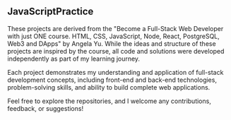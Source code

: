## JavaScriptPractice
These projects are derived from the "Become a Full-Stack Web Developer with just ONE course. HTML, CSS, JavaScript, Node, React, PostgreSQL, Web3 and DApps" by Angela Yu. While the ideas and structure of these projects are inspired by the course, all code and solutions were developed independently as part of my learning journey.

Each project demonstrates my understanding and application of full-stack development concepts, including front-end and back-end technologies, problem-solving skills, and ability to build complete web applications.

Feel free to explore the repositories, and I welcome any contributions, feedback, or suggestions!
